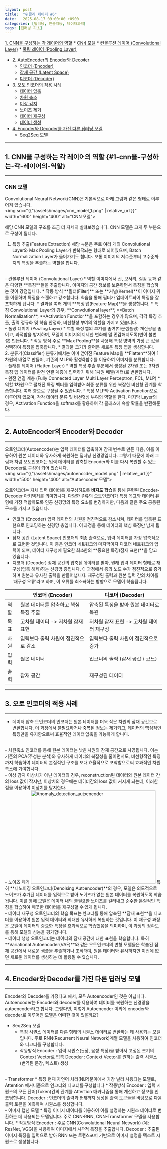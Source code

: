 ```yaml
---
layout: post
title:  "위클리 페이퍼 #6"
date:   2025-08-17 09:00:00 +0900
categories: [딥러닝, 인공지능, 데이터과학]
tags: [딥러닝 기초]
---
```


[1. CNN을 구성하는 각 레이어의 역할](#1-cnn을-구성하는-각-레이어의-역할)
    *   [CNN 모델](#cnn-모델)
    *   [컨볼루션 레이어 (Convolutional Layer)](#컨볼루션-레이어)
    *   [풀링 레이어 (Pooling Layer)](#풀링-레이어)
*   [2. AutoEncoder의 Encoder와 Decoder](#2-autoencoder의-encoder와-decoder)
    *   [인코더 (Encoder)](#인코더)
    *   [잠재 공간 (Latent Space)](#잠재-공간)
    *   [디코더 (Decoder)](#디코더)
*   [3. 오토 인코더의 적용 사례](#3-오토-인코더의-적용-사례)
    *   [데이터 압축](#데이터-압축)
    *   [차원 축소](#차원-축소)
    *   [이상 감지](#이상-감지)
    *   [노이즈 제거](#노이즈-제거)
    *   [데이터 재구성](#데이터-재구성)
    *   [데이터 생성](#데이터-생성)
*   [4. Encoder와 Decoder를 가진 다른 딥러닝 모델](#4-encoder와-decoder를-가진-다른-딥러닝-모델)
    *   [Seq2Seq 모델](#seq2seq-모델)


---
## 1. CNN을 구성하는 각 레이어의 역할 {#1-cnn을-구성하는-각-레이어의-역할}
---

### CNN 모델
Convolutional Neural Network(CNN)은 기본적으로 아래 그림과 같은 형태로 이루어져 있습니다.
<br>
<img src="{{"/assets/images/cnn_model_1.png" | relative_url }}" width="600" height="400" alt="CNN 모델">

해당 CNN 모델의 구조를 조금 더 자세히 살펴보겠습니다. CNN 모델은 크게 두 부분으로 구성이 됩니다.
1. 특징 추출(Feature Extraction)
해당 부분은 주로 여러 개의 Convolutional Layer와 Max Pooling Layer가 반복적되는 형태로 되어있으며, Batch Normalization Layer가 들어가기도 합니다.
보통 이미지의 저수준부터 고수준까지의 특징을 추출하는 역할을 합니다.
<br>
- 컨볼루션 레이어 (Convolutional Layer)
  * 역할 
  이미지에서 선, 모서리, 질감 등과 같은 다양한 **특징**들을 추출합니다. 이미지의 공간 정보를 보존하면서 특징을 학습하는 것이 강점입니다.
  * 작동 방식
  **필터(Filter)** 또는 **커널(Kernel)**이 이미지 위를 이동하며 특징을 스캔하고 강조합니다. 학습을 통해 필터가 업데이트되어 특징을 잘 포착하게 됩니다.
  * 결과물
  여러 개의 **특징 맵(Feature Map)**을 생성합니다.
  * 특징
  Convolutional Layer의 경우, **Convolutional layer**, **Batch Normalization**, **Activation Function**을 포함하는 경우가 많으며, 각각 특징 추출, 출력 정규화 및 학습 안정화, 비선형성 부여의 역할을 가지고 있습니다.
<br>
- 풀링 레이어 (Pooling Layer)
  * 역할
  특징 맵의 크기를 줄여(다운샘플링) 계산량을 줄이고, 과적합을 방지하며, 모델이 이미지의 미세한 변화에 덜 민감해지도록(변이 불변성) 만듭니다.
  * 작동 방식 
  주로 **Max Pooling**을 사용해 특정 영역의 가장 큰 값을 선택하여 특징을 압축합니다.
  * 결과물
  크기가 줄어든 새로운 특징 맵을 생성합니다.
  <br>
2. 분류기(Classifier)
분류기에서는 이미 얻어진 Feature Map을 **Flatten**하여 1차원의 배열로 만들어, 기존의 MLP와 활성화함수를 이용하여 이미지를 분류합니다.
<br>
- 플래튼 레이어 (Flatten Layer)
  * 역할
  특징 추출 부분에서 생성된 2차원 또는 3차원 특징 맵 데이터를 완전 연결 계층에 입력하기 위해 1차원 배열(벡터)로 변환합니다.
<br>
- 완전 연결 계층 (Fully Connected Layer, Multi Layer Perceptron, FCL, MLP)
  * 역할
   1차원으로 펼쳐진 특징 벡터를 입력받아 최종 분류를 위한 복잡한 비선형 관계를 학습합니다. 여러 층으로 구성될 수 있습니다.
  * 특징
  MLP와 Activation Function으로 이루어져 있으며, 각각 데이터 분류 및 비선형성 부여의 역할을 한다. 마지막 Layer의 경우, Activation Function을 softmax를 활용하여 각 클래스에 속할 확률을 반환해준다. 
    


---
## 2. AutoEncoder의 Encoder와 Decoder
---
오토인코더(Autoencoder)는 입력 데이터를 압축하여 잠재 변수로 만든 다음, 이를 이용하여 원본 데이터와 유사하게 복원하는 딥러닝 신경망입니다.
그렇기 때문에 아래 그림과 처럼 오토인코더는 입력 데이터를 압축할 Encoder와 이를 다시 복원할 수 있는 Decoder로 구성이 되어 있습니다.
<br>
<img src="{{"/assets/images/autoencoder_model.png" | relative_url }}" width="500" height="400" alt="Autoencoder 모델">

오토인코더는 자체 입력 데이터를 재구성하도록 **비지도 학습**을 통해 훈련된 Encoder-Decoder 아키텍처를 의미합니다. 다양한 종류의 오토인코더가 특정 목표와 데이터 유형에 가장 적합하도록 인공 신경망의 특정 요소를 변경하지만, 다음과 같은 주요 공통된 구조를 가지고 있습니다.

- 인코더 (Encoder)
입력 데이터의 차원을 점진적으로 감소시켜, 데이터를 압축된 표현으로 인코딩하는 신경망 층입니다. 이 과정을 통해 데이터의 핵심 특징만 남게 됩니다.
- 잠재 공간 (Latent Space)
인코더의 최종 출력으로, 입력 데이터를 가장 압축적으로 표현한 것입니다. 이 층은 인코더 네트워크의 마지막이자 디코더 네트워크의 입력이 되며, 데이터 재구성에 필요한 최소한의 **중요한 특징(잠재 표현)**을 담고 있습니다.
- 디코더 (Decoder)
잠재 공간의 압축된 데이터를 받아, 원래 입력 데이터 형태로 재구성(압축 해제)하는 신경망 층입니다. 이 과정에서 층의 노드 수가 점진적으로 증가하며 원본과 유사한 출력을 만들어냅니다. 재구성된 출력과 원본 입력 간의 차이를 '재구성 오류'라고 하며, 이 오류를 최소화하는 방향으로 모델이 학습됩니다.

|  | 	인코더 (Encoder)         | 	디코더 (Decoder)            |
|--|------------------------|---------------------------|
| 역할 | 	원본 데이터를 압축하고 핵심 특징 추출 | 	압축된 특징을 받아 원본 데이터로 복원    |
| 목표 | 	고차원 데이터 -> 저차원 잠재 표현  | 	저차원 잠재 표현 -> 고차원 데이터 재구성 |
| 차원 | 	입력보다 출력 차원이 점진적으로 감소  | 	입력보다 출력 차원이 점진적으로 증가     |
| 입력 | 	원본 데이터                | 인코더의 출력 (잠재 공간 / 코드)      |
| 출력 | 	잠재 공간                 | 	재구성된 데이터                 |

---
## 3. 오토 인코더의 적용 사례
---
- 데이터 압축
토인코더의 인코더는 원본 데이터를 더욱 작은 차원의 잠재 공간으로 변환합니다. 이 과정에서 불필요하거나 중복된 정보는 제거되고, 데이터의 핵심적인 특징만을 유지함으로써 효율적인 데이터 압축을 가능하게 합니다.
<br>
- 차원축소
인코더를 통해 원본 데이터는 낮은 차원의 잠재 공간으로 사영됩니다. 이는 기존의 PCA(주성분 분석)와 유사하게 데이터의 복잡성을 줄이면서도, 비선형적인 특징까지 학습하여 데이터의 본질적인 구조를 보다 효율적으로 포착함으로써 효과적인 차원 축소에 기여합니다.
<br>
- 이상 감지
이상치가 아닌 데이터의 경우, reconstruction된 데이터와 원본 데이터 간의 loss 값이 작지만, 이상치의 경우에는 데이터간의 loss 값이 커지게 되는데, 이러한 점을 이용하여 이상치를 탐지한다.
<br>
- 노이즈 제거
<img src="{{"/assets/images/autoencoder.png" | relative_url }}" width="400" height="300" alt="Anomaly_detection_autoencoder">
특히 **디노이징 오토인코더(Denoising Autoencoder)**의 경우, 모델은 의도적으로 노이즈가 추가된 데이터를 입력으로 받아 노이즈가 없는 원본 데이터를 복원하도록 학습됩니다. 이를 통해 모델은 데이터 내의 불필요한 노이즈를 걸러내고 순수한 본질적인 특징을 학습하여 깨끗한 데이터를 재구성할 수 있게 됩니다.
<br>
- 데이터 재구성
오토인코더의 학습 목표는 인코더를 통해 압축된 **잠재 표현**을 디코더를 이용하여 원본 입력 데이터와 최대한 유사하게 복원하는 것입니다. 이 재구성 과정은 모델이 데이터의 중요한 특징을 효과적으로 학습했음을 의미하며, 이 과정의 정확도를 통해 모델의 성능을 평가합니다.
<br>
- 데이터 생성
오토인코더는 데이터의 잠재 공간에 대한 표현을 학습합니다. 특히 **Variational Autoencoder(VAE)**와 같은 오토인코더의 변형 모델들은 학습된 잠재 공간에서 새로운 샘플을 추출하거나 조작하여, 원본 데이터와 유사하지만 이전에 없던 새로운 데이터를 생성하는 데 활용될 수 있습니다.

---
## 4. Encoder와 Decoder를 가진 다른 딥러닝 모델
---
Encoder와 Decoder를 가졌다고 해서, 모두 Autoencoder인 것은 아닙니다. Autoencoder는 Encoder와 decoder를 이용하여 데이터를 복원하는 신경망을 autoencoder라고 합니다. 그렇다면, 이렇게 Autoencoder 이외에 encoder와 decoder로 이루어진 모델은 어떠한 것이 있을까요?
<br>
- Seq2Seq 모델
  * 특징
  시퀀스 데이터를 다른 형태의 시퀀스 데이터로 변환하는 데 사용되는 모델 입니다. 주로 RNN(Recurrent Neural Network)계열 모델을 사용하여 인코더와 디코더를 구성합니다.
  * 작동방식
  Encoder : 입력 시퀀스(문장, 음성 특징)을 받아서 고정된 크기의 Context Vector로 압축
  Decoder : Context Vector를 원하는 출력 시퀀스(번역된 문장, 텍스트) 생성
<br>
- Transformer
  * 특징
  현재 자연어 처리(NLP)분야에서 가장 널리 사용되는 모델로, Attention 메커니즘으로 인코더와 디코더를 구성합니다
  * 작동방식
  Encoder : 입력 시퀀스의 모든 단어(Token)간의 관계를 Attention 매커니즘을 통해 계산하고 정보를 인코딩합니다.
  Decoder : 인코더의 출력과 현재까지 생성된 출력 토큰들을 바탕으로 다음 출력 토큰을 예측하며 시퀀스를 생성합니다.
<br>
- 이미지 캡션 모델
  * 특징
  이미지 데이터를 이용하여 이를 설명하는 시퀀스 데이터로 변환하는 데 사용되는 모델입니다. 주로 CNN-RNN, CNN-Transformer 모델을 사용합니다.
  * 작동방식
  Encoder : 주로 CNN(Convolutional Neural Network) (예: ResNet, VGG)을 사용하여 이미지에서 시각적 특징을 추출합니다.
  Decoder : 추출된 이미지 특징을 입력으로 받아 RNN 또는 트랜스포머 기반으로 이미지 설명을 텍스트 시퀀스로 생성합니다.